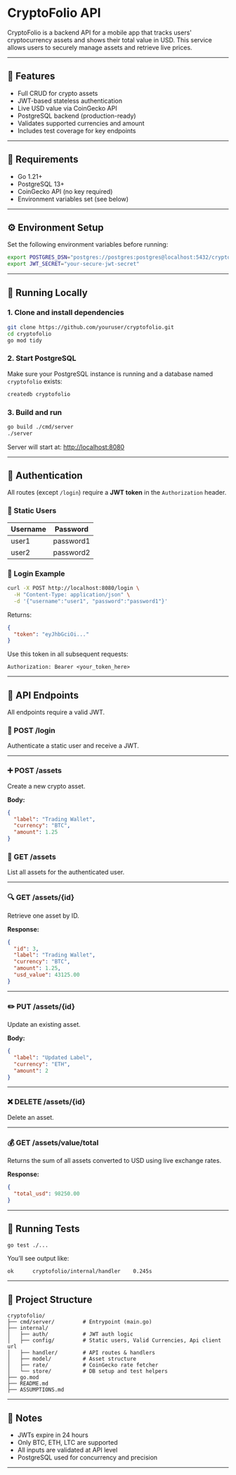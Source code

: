 # CryptoFolio API

CryptoFolio is a backend API for a mobile app that tracks users' cryptocurrency assets and shows their total value in USD. This service allows users to securely manage assets and retrieve live prices.

---

## 🚀 Features

- Full CRUD for crypto assets
- JWT-based stateless authentication
- Live USD value via CoinGecko API
- PostgreSQL backend (production-ready)
- Validates supported currencies and amount
- Includes test coverage for key endpoints

---

## 🧱 Requirements

- Go 1.21+
- PostgreSQL 13+
- CoinGecko API (no key required)
- Environment variables set (see below)

---

## ⚙️ Environment Setup

Set the following environment variables before running:

```bash
export POSTGRES_DSN="postgres://postgres:postgres@localhost:5432/cryptofolio?sslmode=disable"
export JWT_SECRET="your-secure-jwt-secret"
```

---

## 🧪 Running Locally

### 1. Clone and install dependencies

```bash
git clone https://github.com/youruser/cryptofolio.git
cd cryptofolio
go mod tidy
```

### 2. Start PostgreSQL

Make sure your PostgreSQL instance is running and a database named `cryptofolio` exists:

```bash
createdb cryptofolio
```

### 3. Build and run

```bash
go build ./cmd/server
./server
```

Server will start at: [http://localhost:8080](http://localhost:8080)

---

## 🔐 Authentication

All routes (except `/login`) require a **JWT token** in the `Authorization` header.

### 🔑 Static Users

| Username | Password   |
|----------|------------|
| user1    | password1  |
| user2    | password2  |

### 🔁 Login Example

```bash
curl -X POST http://localhost:8080/login \
  -H "Content-Type: application/json" \
  -d '{"username":"user1", "password":"password1"}'
```

Returns:

```json
{
  "token": "eyJhbGciOi..."
}
```

Use this token in all subsequent requests:

```
Authorization: Bearer <your_token_here>
```

---

## 📡 API Endpoints

All endpoints require a valid JWT.

### 🔐 POST /login

Authenticate a static user and receive a JWT.

---

### ➕ POST /assets

Create a new crypto asset.

**Body:**

```json
{
  "label": "Trading Wallet",
  "currency": "BTC",
  "amount": 1.25
}
```

### 📄 GET /assets

List all assets for the authenticated user.

---

### 🔍 GET /assets/{id}

Retrieve one asset by ID.

**Response:**

```json
{
  "id": 3,
  "label": "Trading Wallet",
  "currency": "BTC",
  "amount": 1.25,
  "usd_value": 43125.00
}
```

---

### ✏️ PUT /assets/{id}

Update an existing asset.

**Body:**

```json
{
  "label": "Updated Label",
  "currency": "ETH",
  "amount": 2
}
```

---

### ❌ DELETE /assets/{id}

Delete an asset.

---

### 💰 GET /assets/value/total

Returns the sum of all assets converted to USD using live exchange rates.

**Response:**

```json
{
  "total_usd": 98250.00
}
```

---

## 🧪 Running Tests

```bash
go test ./...
```

You’ll see output like:

```
ok  	cryptofolio/internal/handler	0.245s
```

---

## 📂 Project Structure

```
cryptofolio/
├── cmd/server/         # Entrypoint (main.go)
├── internal/
│   ├── auth/           # JWT auth logic
│   ├── config/         # Static users, Valid Currencies, Api client url
│   ├── handler/        # API routes & handlers
│   ├── model/          # Asset structure
│   ├── rate/           # CoinGecko rate fetcher
│   └── store/          # DB setup and test helpers
├── go.mod
├── README.md
├── ASSUMPTIONS.md
```

---

## 📝 Notes

- JWTs expire in 24 hours
- Only BTC, ETH, LTC are supported
- All inputs are validated at API level
- PostgreSQL used for concurrency and precision

---
